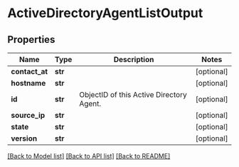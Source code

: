 # ActiveDirectoryAgentListOutput

## Properties
Name | Type | Description | Notes
------------ | ------------- | ------------- | -------------
**contact_at** | **str** |  | [optional] 
**hostname** | **str** |  | [optional] 
**id** | **str** | ObjectID of this Active Directory Agent. | [optional] 
**source_ip** | **str** |  | [optional] 
**state** | **str** |  | [optional] 
**version** | **str** |  | [optional] 

[[Back to Model list]](../README.md#documentation-for-models) [[Back to API list]](../README.md#documentation-for-api-endpoints) [[Back to README]](../README.md)

